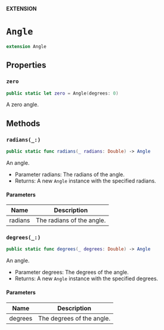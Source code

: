**EXTENSION**

# `Angle`
```swift
extension Angle
```

## Properties
### `zero`

```swift
public static let zero = Angle(degrees: 0)
```

A zero angle.

## Methods
### `radians(_:)`

```swift
public static func radians(_ radians: Double) -> Angle
```

An angle.

- Parameter radians: The radians of the angle.
- Returns: A new `Angle` instance with the specified radians.

#### Parameters

| Name | Description |
| ---- | ----------- |
| radians | The radians of the angle. |

### `degrees(_:)`

```swift
public static func degrees(_ degrees: Double) -> Angle
```

An angle.

- Parameter degrees: The degrees of the angle.
- Returns: A new `Angle` instance with the specified degrees.

#### Parameters

| Name | Description |
| ---- | ----------- |
| degrees | The degrees of the angle. |